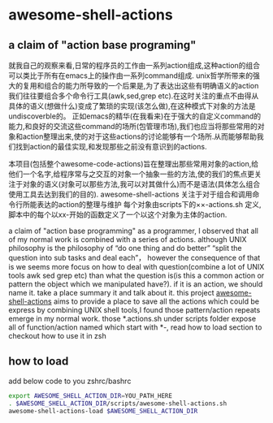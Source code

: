# awesome-shell-actions
## a claim of "action base programing"
就我自己的观察来看,日常的程序员的工作由一系列action组成,这种action的组合可以类比于所有在emacs上的操作由一系列command组成.
unix哲学所带来的强大的复用和组合的能力所导致的一个后果是,为了表达出这些有明确语义的action我们往往要组合多个命令行工具(awk,sed,grep etc).在这时关注的重点不由得从具体的语义(想做什么)变成了繁琐的实现(该怎么做),在这种模式下对象的方法是undiscoverble的。
正如emacs的精华(在我看来)在于强大的自定义command的能力,和良好的交流这些command的场所(包管理市场),我们也应当将那些常用的对象和action整理出来,使的对于这些actions的讨论能够有一个场所.从而能够帮助我们找到action的最佳实现,和发现那些之前没有意识到的actions. 

本项目(包括整个awesome-code-actions)旨在整理出那些常用对象的action,给他们一个名字,给程序常与之交互的对象一个抽象一些的方法,使的我们的焦点更关注于对象的语义(对象可以那些方法,我可以对其做什么)而不是语法(具体怎么组合使用工具去达到我们的目的).
awesome-shell-actions 关注于对于组合和调用命令行所能表达的action的整理与维护
每个对象由scripts下的××-actions.sh 定义,脚本中的每个以xx-开始的函数定义了一个以这个对象为主体的action.

a claim of "action base programming"
as a programmer, I observed that all of my normal work is combined with a series of actions. although   UNIX philosophy is the philosophy of “do one thing and do better” “split the question into sub tasks and deal each”， however the consequence of that is we seems more focus on how to deal with question(combine a lot of UNIX tools awk sed grep etc) than what the question is(is this a common action or pattern the object which we manipulated have?). if it is an action, we should name it. take a place summary it and talk about it.
this project [awesome-shell-actions](https://github.com/awesome-code-actions/awesome-shell-actions) aims to provide a place to save all the actions which could be express by combining UNIX shell tools,I found those pattern/action repeats emerge in my normal work.
those *.actions.sh under scripts folder expose all of function/action named which start with *-, read how to load section to checkout how to use it in zsh

## how to load
add below code to you zshrc/bashrc
```bash
export AWESOME_SHELL_ACTION_DIR=YOU_PATH_HERE
. $AWESOME_SHELL_ACTION_DIR/scripts/awesome-shell-actions.sh
awesome-shell-actions-load $AWESOME_SHELL_ACTION_DIR

```